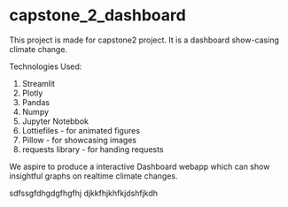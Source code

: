 # capstone_2_dashboard

This project is made for capstone2 project. It is a dashboard show-casing climate change.

Technologies Used:
1. Streamlit
2. Plotly
3. Pandas
4. Numpy
5. Jupyter Notebbok
6. Lottiefiles - for animated figures
7. Pillow - for showcasing images
8. requests library - for handing requests

We aspire to produce a interactive Dashboard webapp which can show insightful graphs on realtime climate changes.

sdfssgfdhgdgfhgfhj
djkkfhjkhfkjdshfjkdh
